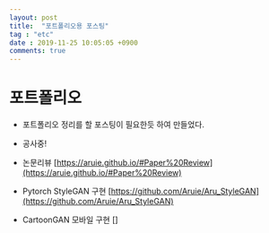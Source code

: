 ```yaml
---
layout: post
title:  "포트폴리오용 포스팅"
tag : "etc"
date : 2019-11-25 10:05:05 +0900
comments: true
---
```



# 포트폴리오

- 포트폴리오 정리를 할 포스팅이 필요한듯 하여 만들었다.

- 공사중!


- 논문리뷰 [https://aruie.github.io/#Paper%20Review](https://aruie.github.io/#Paper%20Review)
- Pytorch StyleGAN 구현 [https://github.com/Aruie/Aru_StyleGAN](https://github.com/Aruie/Aru_StyleGAN)
- CartoonGAN 모바일 구현 []